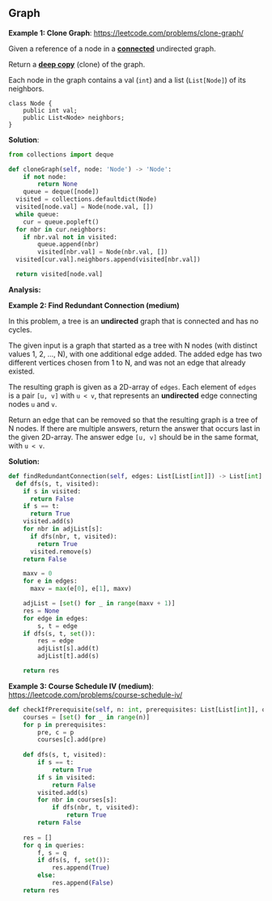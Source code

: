 ## Graph



**Example 1: Clone Graph**: https://leetcode.com/problems/clone-graph/

Given a reference of a node in a **[connected](https://en.wikipedia.org/wiki/Connectivity_(graph_theory)#Connected_graph)** undirected graph.

Return a [**deep copy**](https://en.wikipedia.org/wiki/Object_copying#Deep_copy) (clone) of the graph.

Each node in the graph contains a val (`int`) and a list (`List[Node]`) of its neighbors.

```
class Node {
    public int val;
    public List<Node> neighbors;
}
```

**Solution**:

```python
from collections import deque

def cloneGraph(self, node: 'Node') -> 'Node':
	if not node:
		return None
	queue = deque([node])
  visited = collections.defaultdict(Node)
  visited[node.val] = Node(node.val, [])
  while queue:
  	cur = queue.popleft()
  for nbr in cur.neighbors:
  	if nbr.val not in visited:
  		queue.append(nbr)
  		visited[nbr.val] = Node(nbr.val, [])
  visited[cur.val].neighbors.append(visited[nbr.val])

  return visited[node.val]
```
**Analysis:**





**Example 2: Find Redundant Connection (medium)**

In this problem, a tree is an **undirected** graph that is connected and has no cycles.

The given input is a graph that started as a tree with N nodes (with distinct values 1, 2, ..., N), with one additional edge added. The added edge has two different vertices chosen from 1 to N, and was not an edge that already existed.

The resulting graph is given as a 2D-array of `edges`. Each element of `edges` is a pair `[u, v]` with `u < v`, that represents an **undirected** edge connecting nodes `u` and `v`.

Return an edge that can be removed so that the resulting graph is a tree of N nodes. If there are multiple answers, return the answer that occurs last in the given 2D-array. The answer edge `[u, v]` should be in the same format, with `u < v`.



**Solution:**

```python
def findRedundantConnection(self, edges: List[List[int]]) -> List[int]:
  def dfs(s, t, visited):
    if s in visited:
      return False
    if s == t:
      return True
    visited.add(s)
    for nbr in adjList[s]:
      if dfs(nbr, t, visited):
        return True
      visited.remove(s)
    return False

    maxv = 0
    for e in edges:
      maxv = max(e[0], e[1], maxv)

    adjList = [set() for _ in range(maxv + 1)]
    res = None
    for edge in edges:
      	s, t = edge
    if dfs(s, t, set()):
        res = edge
        adjList[s].add(t)
        adjList[t].add(s)

   	return res
```



**Example 3: Course Schedule IV (medium)**: https://leetcode.com/problems/course-schedule-iv/

```python
def checkIfPrerequisite(self, n: int, prerequisites: List[List[int]], queries: List[List[int]]) -> List[bool]:
    courses = [set() for _ in range(n)]
    for p in prerequisites:
        pre, c = p
        courses[c].add(pre)
        
    def dfs(s, t, visited):
        if s == t:
            return True
        if s in visited:
            return False
        visited.add(s)
        for nbr in courses[s]:
            if dfs(nbr, t, visited):
                return True
        return False
        
    res = []
    for q in queries:
        f, s = q
        if dfs(s, f, set()):
            res.append(True)
        else:
            res.append(False)
    return res
```


​        

